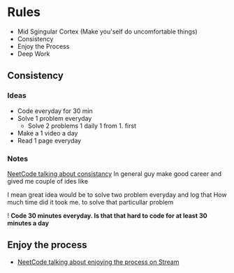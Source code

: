 # Rules

- Mid Sgingular Cortex (Make you'self do uncomfortable things)
- Consistency
- Enjoy the Process
- Deep Work

## Consistency

### Ideas

- Code everyday for 30 min
- Solve 1 problem everyday
  - Solve 2 problems 1 daily 1 from 1. first
- Make a 1 video a day
- Read 1 page everyday


### Notes

[NeetCode talking about consistancy](https://youtu.be/uSMO86uTxo8?t=779)
In general guy make good career and gived me couple of ides like 

  

I mean great idea would be to solve two problem everyday and log that
How much time did it took me. to solve that particullar problem

! **Code 30 minutes everyday. Is that that hard to code for at least 30 minutes a day**

## Enjoy the process

- [NeetCode talking about enjoying the process on Stream](https://youtu.be/uSMO86uTxo8?t=928)

